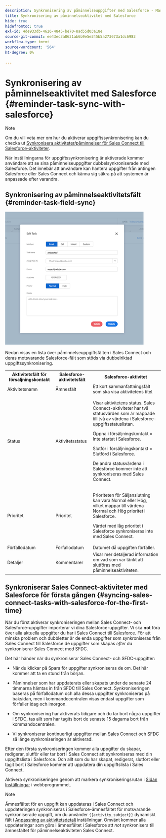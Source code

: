 ```yaml
---
description: Synkronisering av påminnelseuppgifter med Salesforce - Marketo Docs - produktdokumentation
title: Synkronisering av påminnelseaktivitet med Salesforce
hide: true
hidefromtoc: true
exl-id: 4de933db-4626-4845-be70-8ad55d03a18e
source-git-commit: ee43ec3a8631ab6b9e5e345b5a273673a1dc6983
workflow-type: tm+mt
source-wordcount: '564'
ht-degree: 0%

---
```


# Synkronisering av påminnelseaktivitet med Salesforce {#reminder-task-sync-with-salesforce}

>[!NOTE]
>
>Om du vill veta mer om hur du aktiverar uppgiftssynkronisering kan du checka ut [Synkronisera aktiviteter/påminnelser för Sales Connect till Salesforce-aktiviteter](/help/marketo/product-docs/marketo-sales-connect/crm/salesforce-integration/salesforce-sync-settings.md#sync-sales-connect-tasks-reminders-to-salesforce-tasks).

När inställningarna för uppgiftssynkronisering är aktiverade kommer användare att se sina påminnelseuppgifter dubbelsynkroniserade med Salesforce. Det innebär att användare kan hantera uppgifter från antingen Salesforce eller Sales Connect och känna sig säkra på att systemen är anpassade efter varandra.

## Synkronisering av påminnelseaktivitetsfält {#reminder-task-field-sync}

![](assets/reminder-task-sync-with-salesforce-1.png)

Nedan visas en lista över påminnelseuppgiftsfälten i Sales Connect och deras motsvarande Salesforce-fält som stöds via dubbelriktad uppgiftssynkronisering.

<table>
 <tr>
  <th>Aktivitetsfält för försäljningskontakt</th>
  <th>Salesforce-aktivitetsfält</th>
  <th>Salesforce-aktivitet</th>
 </tr>
 <tr>
  <td>Aktivitetsnamn</td>
  <td>Ämnesfält</td>
  <td>Ett kort sammanfattningsfält som ska visa aktivitetens titel.</td>
 </tr>
 <tr>
  <td>Status</td>
  <td>Aktivitetsstatus</td>
  <td><p>Visar aktivitetens status. Sales Connect-aktiviteter har två statusvärden som är mappade till två av värdena i Salesforce-uppgiftsstatuslistan.</p>
  <p>Öppna i försäljningskontakt = Inte startat i Salesforce.</p>
  <p>Slutför i försäljningskontakt = Slutförd i Salesforce.</p>
  <p>De andra statusvärdena i Salesforce kommer inte att synkroniseras med Sales Connect.</p></td>
 </tr>
 <tr>
  <td>Prioritet</td>
  <td>Prioritet</td>
  <td><p>Prioriteten för Säljanslutning kan vara Normal eller Hög, vilket mappar till värdena Normal och Hög prioritet i Salesforce.</p>
  <p>Värdet med låg prioritet i Salesforce synkroniseras inte med Sales Connect.</p></td>
 </tr>
 <tr>
  <td>Förfallodatum</td>
  <td>Förfallodatum</td>
  <td>Datumet då uppgiften förfaller.</td>
 </tr>
 <tr>
  <td>Detaljer</td>
  <td>Kommentarer</td>
  <td>Visar mer detaljerad information om vad som var tänkt att slutföras med påminnelseaktiviteten.</td>
 </tr>
</table>

## Synkroniserar Sales Connect-aktiviteter med Salesforce för första gången {#syncing-sales-connect-tasks-with-salesforce-for-the-first-time}

När du först aktiverar synkroniseringen mellan Sales Connect- och Salesforce-uppgifter importerar vi dina Salesforce-uppgifter. Vi ska **not** föra över alla aktuella uppgifter du har i Sales Connect till Salesforce. För att minska problem och dubbletter är de enda uppgifter som synkroniseras från Sales Connect till Salesforce de uppgifter som skapas *efter* du synkroniserar Sales Connect med SFDC.

Det här händer när du synkroniserar Sales Connect- och SFDC-uppgifter:

* När du klickar på Spara för uppgifter synkroniseras de om. Det här kommer att ta en stund från början.

* Påminnelser som har uppdaterats eller skapats under de senaste 24 timmarna hämtas in från SFDC till Sales Connect. Synkroniseringen baseras på förfallodatum och alla dessa uppgifter synkroniseras på baksidan, men i kommandocentralen visas endast uppgifter som förfaller idag och imorgon.

* Om synkronisering har aktiverats tidigare och du tar bort några uppgifter i SFDC, tas allt som har tagits bort de senaste 15 dagarna bort från kommandocentralen.

* Vi synkroniserar kontinuerligt uppgifter mellan Sales Connect och SFDC så länge synkroniseringen är aktiverad.

Efter den första synkroniseringen kommer alla uppgifter du skapar, redigerar, slutför eller tar bort i Sales Connect att synkroniseras med din uppgiftslista i Salesforce. Och allt som du har skapat, redigerat, slutfört eller tagit bort i Salesforce kommer att uppdatera din uppgiftslista i Sales Connect.

Aktivera synkroniseringen genom att markera synkroniseringsrutan i [Sidan Inställningar](https://toutapp.com/login) i webbprogrammet.

>[!NOTE]
>
>Ämnesfältet för en uppgift kan uppdateras i Sales Connect och uppdateringen synkroniseras i Salesforce-ämnesfältet för motsvarande synkroniserade uppgift, om du använder `{{activity_subject}}` dynamiskt fält i [Anpassning av aktivitetsdetalj](/help/marketo/product-docs/marketo-sales-connect/crm/salesforce-integration/configure-salesforce-activity-detail-customization.md) inställningar. Omvänt kommer alla uppdateringar som görs i ämnesfältet i Salesforce att _not_ synkronisera till ämnesfältet för påminnelseaktiviteten Sales Connect.
